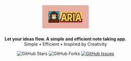 <h1 align="center">
	<picture>
		<img alt="Aria logo" src="assets/logo/aria-logo.png" width="30%">
	</picture>
</h1>

<p align="center">
  <b>Let your ideas flow. A simple and efficient note taking app.</b><br />
  Simple • Efficient • Inspired by Creativity
</p>

<p align="center">
  <img alt="GitHub Stars" src="https://img.shields.io/github/stars/mateuseap/aria" />
  <img alt="GitHub Forks" src="https://img.shields.io/github/forks/mateuseap/aria" />
  <a href="https://github.com/mateuseap/aria/issues">
    <img alt="GitHub Issues" src="https://img.shields.io/github/issues/mateuseap/aria" />
  </a>
</p>
